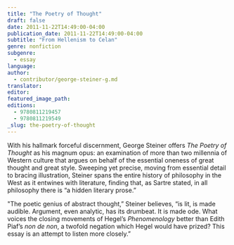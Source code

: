 ```yaml
---
title: "The Poetry of Thought"
draft: false
date: 2011-11-22T14:49:00-04:00
publication_date: 2011-11-22T14:49:00-04:00
subtitle: "From Hellenism to Celan"
genre: nonfiction
subgenre:
  - essay
language:
author:
  - contributor/george-steiner-g.md
translator:
editor:
featured_image_path:
editions:
  - 9780811219457
  - 9780811219549
_slug: the-poetry-of-thought
---
```


With his hallmark forceful discernment, George Steiner offers _The Poetry of Thought_ as his magnum opus: an examination of more than two millennia of Western culture that argues on behalf of the essential oneness of great thought and great style. Sweeping yet precise, moving from essential detail to bracing illustration, Steiner spans the entire history of philosophy in the West as it entwines with literature, finding that, as Sartre stated, in all philosophy there is “a hidden literary prose.”

"The poetic genius of abstract thought,” Steiner believes, “is lit, is made audible. Argument, even analytic, has its drumbeat. It is made ode. What voices the closing movements of Hegel’s _Phenomenology_ better than Edith Piaf’s _non de non_, a twofold negation which Hegel would have prized? This essay is an attempt to listen more closely.”

